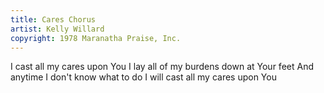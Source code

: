 ```yaml
---
title: Cares Chorus
artist: Kelly Willard
copyright: 1978 Maranatha Praise, Inc.
---
```


I cast all my cares upon You
I lay all of my burdens down at Your feet
And anytime I don't know what to do
I will cast all my cares upon You
